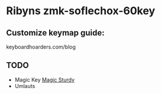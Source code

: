 # Ribyns zmk-soflechox-60key

## Customize keymap guide:
keyboardhoarders.com/blog


## TODO

- Magic Key [Magic Sturdy](https://getreuer.info/posts/keyboards/alt-layouts/index.html#magic-sturdy)
- Umlauts

